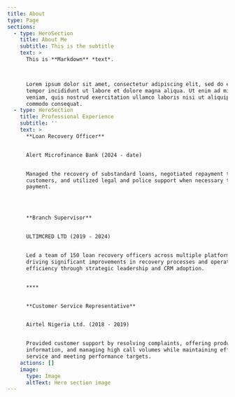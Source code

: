```yaml
---
title: About
type: Page
sections:
  - type: HeroSection
    title: About Me
    subtitle: This is the subtitle
    text: >
      This is **Markdown** *text*.



      Lorem ipsum dolor sit amet, consectetur adipiscing elit, sed do eiusmod
      tempor incididunt ut labore et dolore magna aliqua. Ut enim ad minim
      veniam, quis nostrud exercitation ullamco laboris nisi ut aliquip ex ea
      commodo consequat.
  - type: HeroSection
    title: Professional Experience
    subtitle: ''
    text: >
      **Loan Recovery Officer**


      Alert Microfinance Bank (2024 - date)


      Managed the recovery of substandard loans, negotiated repayment terms with
      customers, and utilized legal and police support when necessary to enforce
      payment.




      **Branch Supervisor**


      ULTIMCRED LTD (2019 - 2024)


      Led a team of 150 loan recovery officers across multiple platforms,
      driving significant improvements in recovery processes and operational
      efficiency through strategic leadership and CRM adoption.


      ****


      **Customer Service Representative**


      Airtel Nigeria Ltd. (2018 - 2019)


      Provided customer support by resolving complaints, offering product
      information, and managing high call volumes while maintaining efficient
      service and meeting performance targets.
    actions: []
    image:
      type: Image
      altText: Hero section image
---
```

